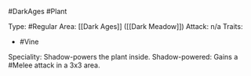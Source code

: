#DarkAges #Plant 

Type: #Regular 
Area: [[Dark Ages]] ([[Dark Meadow]])
Attack: n/a
Traits:
- #Vine

Speciality: Shadow-powers the plant inside.
Shadow-powered: Gains a #Melee attack in a 3x3 area.